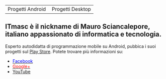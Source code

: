 <table>
  <tr width='100%'>
    <td width='50%'>Progetti Android</td>
    <td>Progetti Desktop</a>
  </tr>
</table>
<h2>ITmasc è il nickname di Mauro Sciancalepore, italiano appassionato di informatica e tecnologia.</h2>
Esperto autodidatta di programmazione mobile su Android, pubbica i suoi progetti sul <a href='https://play.google.com/store/apps/dev?id=8923012172692890020' target="_blank" >Play Store</a>.
Potete trovare più informazioni su:
<ul>
  <li><a href='https://facebook.com/itmasc' target="_blank"><font color='blue'>Facebook</font></a></li>
  <li><a href='https://plus.google.com/+ITmasc' target="_blank"><font color='red'>Google+</font></a></li>
  <li><a href='https://www.youtube.com/channel/UC0LfDHpSWoS6QPWj0mEcgQA' target="_blank">YouTube</a></li>
</ul>



